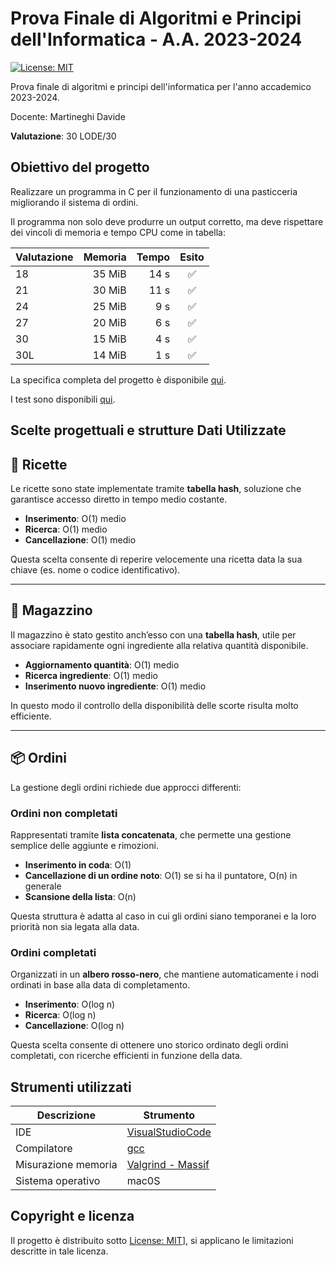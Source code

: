 # Prova Finale di Algoritmi e Principi dell'Informatica - A.A. 2023-2024

[![License: MIT](https://img.shields.io/badge/License-MIT-yellow.svg)](https://github.com/emirvelicanin/progetto-API-2024/blob/main/LICENSE)

Prova finale di algoritmi e principi dell'informatica per l'anno accademico 2023-2024.

Docente: Martineghi Davide

**Valutazione**: 30 LODE/30

## Obiettivo del progetto

Realizzare un programma in C per il funzionamento di una pasticceria migliorando il sistema di ordini.

Il programma non solo deve produrre un output corretto, ma deve rispettare dei vincoli di memoria e tempo CPU come in tabella:

| Valutazione | Memoria | Tempo |       Esito        |
|-------------|--------:|------:|:------------------:|
| 18          | 35  MiB | 14 s  | :white_check_mark: |
| 21          | 30  MiB | 11 s  | :white_check_mark: |
| 24          | 25  MiB |  9 s  | :white_check_mark: |
| 27          | 20  MiB |  6 s  | :white_check_mark: |
| 30          | 15  MiB |  4 s  | :white_check_mark: |
| 30L         | 14  MiB |  1 s  | :white_check_mark: |


La specifica completa del progetto è disponibile [qui](https://github.com/emirvelicanin/progetto-API-2024/blob/main/Documents/specifica.pdf).

I test sono disponibili [qui](https://github.com/emirvelicanin/progetto-API-2024/blob/main/test_cases.zip).

## Scelte progettuali e strutture Dati Utilizzate

## 🍰 Ricette
Le ricette sono state implementate tramite **tabella hash**, soluzione che garantisce accesso diretto in tempo medio costante.  
- **Inserimento**: O(1) medio  
- **Ricerca**: O(1) medio  
- **Cancellazione**: O(1) medio  

Questa scelta consente di reperire velocemente una ricetta data la sua chiave (es. nome o codice identificativo).

---

## 🏬 Magazzino
Il magazzino è stato gestito anch’esso con una **tabella hash**, utile per associare rapidamente ogni ingrediente alla relativa quantità disponibile.  
- **Aggiornamento quantità**: O(1) medio  
- **Ricerca ingrediente**: O(1) medio  
- **Inserimento nuovo ingrediente**: O(1) medio  

In questo modo il controllo della disponibilità delle scorte risulta molto efficiente.

---

## 📦 Ordini
La gestione degli ordini richiede due approcci differenti:

### Ordini non completati
Rappresentati tramite **lista concatenata**, che permette una gestione semplice delle aggiunte e rimozioni.  
- **Inserimento in coda**: O(1)  
- **Cancellazione di un ordine noto**: O(1) se si ha il puntatore, O(n) in generale  
- **Scansione della lista**: O(n)  

Questa struttura è adatta al caso in cui gli ordini siano temporanei e la loro priorità non sia legata alla data.

### Ordini completati
Organizzati in un **albero rosso-nero**, che mantiene automaticamente i nodi ordinati in base alla data di completamento.  
- **Inserimento**: O(log n)  
- **Ricerca**: O(log n)  
- **Cancellazione**: O(log n)  

Questa scelta consente di ottenere uno storico ordinato degli ordini completati, con ricerche efficienti in funzione della data.

## Strumenti utilizzati

| Descrizione         | Strumento                                         |
|---------------------|---------------------------------------------------|
| IDE                 | [VisualStudioCode](https://code.visualstudio.com/)|
| Compilatore         | [gcc](https://gcc.gnu.org/)                       |
| Misurazione memoria | [Valgrind - Massif](https://valgrind.org/)        |    
| Sistema operativo   | mac0S                                             |

## Copyright e licenza

Il progetto è distribuito sotto [License: MIT](https://github.com/emirvelicanin/progetto-API-2024/blob/main/LICENSE)], si applicano le limitazioni descritte in tale licenza.
